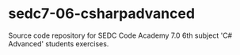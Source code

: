 # sedc7-06-csharpadvanced
Source code repository for SEDC Code Academy 7.0 6th subject 'C# Advanced' students exercises.
